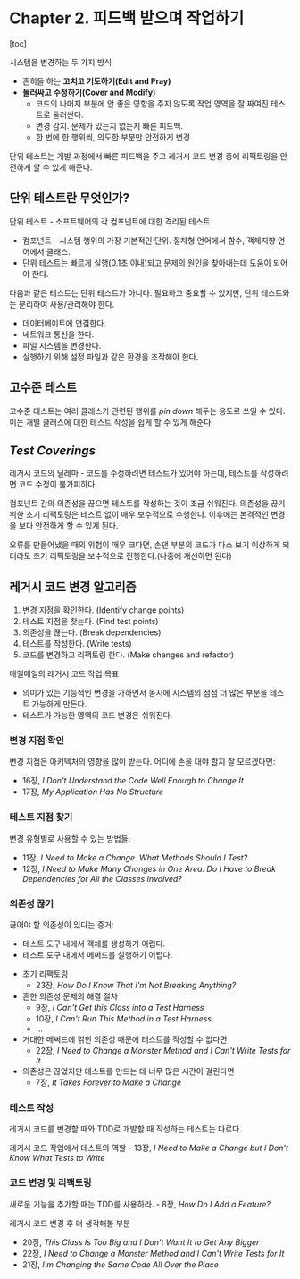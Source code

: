# Chapter 2. 피드백 받으며 작업하기

[toc]

시스템을 변경하는 두 가지 방식

* 흔히들 하는 **고치고 기도하기(Edit and Pray)**
* **둘러싸고 수정하기(Cover and Modify)**
    * 코드의 나머지 부분에 안 좋은 영향을 주지 않도록 작업 영역을 잘 짜여진 테스트로 둘러싼다.
    * 변경 감지. 문제가 있는지 없는지 빠른 피드백.
    * 한 번에 한 행위씩, 의도한 부분만 안전하게 변경

단위 테스트는 개발 과정에서 빠른 피드백을 주고 레거시 코드 변경 중에 리팩토링을 안전하게 할 수 있게 해준다.

## 단위 테스트란 무엇인가?

단위 테스트 - 소프트웨어의 각 컴포넌트에 대한 격리된 테스트

* 컴포넌트 - 시스템 행위의 가장 기본적인 단위. 절차형 언어에서 함수, 객체지향 언어에서 클래스.
* 단위 테스트는 빠르게 실행(0.1초 이내)되고 문제의 원인을 찾아내는데 도움이 되어야 한다.

다음과 같은 테스트는 단위 테스트가 아니다. 필요하고 중요할 수 있지만, 단위 테스트와는 분리하여 사용/관리해야 한다.

* 데이터베이트에 연결한다.
* 네트워크 통신을 한다.
* 파일 시스템을 변경한다.
* 실행하기 위해 설정 파일과 같은 환경을 조작해야 한다.

## 고수준 테스트

고수준 테스트는 여러 클래스가 관련된 행위를 *pin down* 해두는 용도로 쓰일 수 있다. 이는 개별 클래스에 대한 테스트 작성을 쉽게 할 수 있게 해준다.

## *Test Coverings*

레거시 코드의 딜레마 - 코드를 수정하려면 테스트가 있어야 하는데, 테스트를 작성하려면 코드 수정이 불가피하다.

컴포넌트 간의 의존성을 끊으면 테스트를 작성하는 것이 조금 쉬워진다. 의존성을 끊기 위한 초기 리팩토링은 테스트 없이 매우 보수적으로 수행한다. 이후에는 본격적인 변경을 보다 안전하게 할 수 있게 된다.

오류를 만들어냈을 때의 위험이 매우 크다면, 손댄 부분의 코드가 다소 보기 이상하게 되더라도 초기 리팩토링을 보수적으로 진행한다.(나중에 개선하면 된다)

## 레거시 코드 변경 알고리즘

1. 변경 지점을 확인한다. (Identify change points)
2. 테스트 지점을 찾는다. (Find test points)
3. 의존성을 끊는다. (Break dependencies)
4. 테스트를 작성한다. (Write tests)
5. 코드를 변경하고 리팩토링 한다. (Make changes and refactor)

매일매일의 레거시 코드 작업 목표

* 의미가 있는 기능적인 변경을 가하면서 동시에 시스템의 점점 더 많은 부분을 테스트 가능하게 만든다.
* 테스트가 가능한 영역의 코드 변경은 쉬워진다.

### 변경 지점 확인

변경 지점은 아키텍처의 영향을 많이 받는다. 어디에 손을 대야 할지 잘 모르겠다면:

- 16장, *I Don't Understand the Code Well Enough to Change It*
- 17장, *My Application Has No Structure*

### 테스트 지점 찾기

변경 유형별로 사용할 수 있는 방법들:

- 11장, *I Need to Make a Change. What Methods Should I Test?*
- 12장, *I Need to Make Many Changes in One Area. Do I Have to Break Dependencies for All the Classes Involved?*

### 의존성 끊기

끊어야 할 의존성이 있다는 증거:

* 테스트 도구 내에서 객체를 생성하기 어렵다.
* 테스트 도구 내에서 메써드를 실행하기 어렵다.

- 초기 리팩토링
    - 23장, *How Do I Know That I'm Not Breaking Anything?*
- 흔한 의존성 문제의 해결 절차
    - 9장, *I Can't Get this Class into a Test Harness*
    - 10장, *I Can't Run This Method in a Test Harness*
    - ...
- 거대한 메써드에 얽힌 의존성 때문에 테스트를 작성할 수 없다면
    - 22장, *I Need to Change a Monster Method and I Can't Write Tests for It*
- 의존성은 끊었지만 테스트를 만드는 데 너무 많은 시간이 걸린다면
    - 7장, *It  Takes Forever to Make a Change*

### 테스트 작성

레거시 코드를 변경할 때와 TDD로 개발할 때 작성하는 테스트는 다르다.

레거시 코드 작업에서 테스트의 역할 - 13장, *I Need to Make a Change but I Don't Know What Tests to Write*

### 코드 변경 및 리팩토링

새로운 기능을 추가할 때는 TDD를 사용하라. - 8장, *How Do I Add a Feature?*

레거시 코드 변경 후 더 생각해볼 부분

- 20장, *This Class Is Too Big and I Don't Want It to Get Any Bigger*
- 22장, *I Need to Change a Monster Method and I Can't Write Tests for It*
- 21장, *I'm Changing the Same Code All Over the Place*
